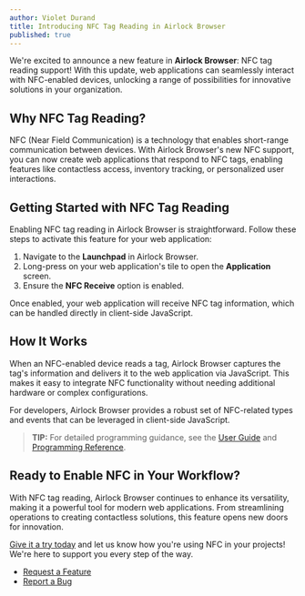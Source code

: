 ```yaml
---
author: Violet Durand
title: Introducing NFC Tag Reading in Airlock Browser
published: true
---
```


We're excited to announce a new feature in **Airlock Browser**: NFC tag reading support! With this update, web applications can seamlessly interact with NFC-enabled devices, unlocking a range of possibilities for innovative solutions in your organization.

## Why NFC Tag Reading?

NFC (Near Field Communication) is a technology that enables short-range communication between devices. With Airlock Browser's new NFC support, you can now create web applications that respond to NFC tags, enabling features like contactless access, inventory tracking, or personalized user interactions.

## Getting Started with NFC Tag Reading

Enabling NFC tag reading in Airlock Browser is straightforward. Follow these steps to activate this feature for your web application:

1. Navigate to the **Launchpad** in Airlock Browser.
2. Long-press on your web application's tile to open the **Application** screen.
3. Ensure the **NFC Receive** option is enabled.

Once enabled, your web application will receive NFC tag information, which can be handled directly in client-side JavaScript.

## How It Works

When an NFC-enabled device reads a tag, Airlock Browser captures the tag's information and delivers it to the web application via JavaScript. This makes it easy to integrate NFC functionality without needing additional hardware or complex configurations.

For developers, Airlock Browser provides a robust set of NFC-related types and events that can be leveraged in client-side JavaScript. 

> **TIP:** For detailed programming guidance, see the [User Guide](https://outcoder.com/Products/AirlockBrowser/UserGuides/V2/#enabling-nfc-tag-reading) and [Programming Reference](https://outcoder.com/Products/AirlockBrowser/Scripting/V2/JSDoc/Airlock/airlock.nfc.html).

## Ready to Enable NFC in Your Workflow?

With NFC tag reading, Airlock Browser continues to enhance its versatility, making it a powerful tool for modern web applications. From streamlining operations to creating contactless solutions, this feature opens new doors for innovation.

[Give it a try today](https://outcoder.com/Products/AirlockBrowser/Downloads/) and let us know how you're using NFC in your projects! We're here to support you every step of the way.

* [Request a Feature](https://github.com/orgs/OutcoderSoftware/discussions/8)
* [Report a Bug](https://github.com/OutcoderSoftware/AirlockBrowser/issues)